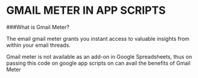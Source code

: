 # GMAIL METER IN APP SCRIPTS

###What is Gmail Meter?

The email gmail meter grants you instant access to valuable insights from within your email threads.

Gmail meter is not available as an add-on in Google Spreadsheets, thus on passing this code on google app scripts on can avail the benefits of Gmail Meter
